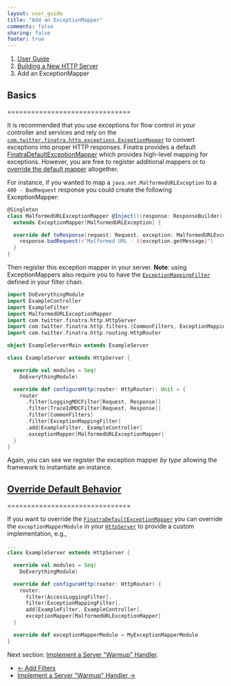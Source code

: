 ```yaml
---
layout: user_guide
title: "Add an ExceptionMapper"
comments: false
sharing: false
footer: true
---
```


<ol class="breadcrumb">
  <li><a href="/finatra/user-guide">User Guide</a></li>
  <li><a href="/finatra/user-guide/build-new-http-server">Building a New HTTP Server</a></li>
  <li class="active">Add an ExceptionMapper</li>
</ol>

## Basics
===============================

It is recommended that you use exceptions for flow control in your controller and services and rely on the [`com.twitter.finatra.http.exceptions.ExceptionMapper`](https://github.com/twitter/finatra/blob/develop/http/src/main/scala/com/twitter/finatra/http/exceptions/ExceptionMapper.scala) to convert exceptions into proper HTTP responses. Finatra provides a default [FinatraDefaultExceptionMapper](https://github.com/twitter/finatra/blob/develop/http/src/main/scala/com/twitter/finatra/http/internal/exceptions/FinatraDefaultExceptionMapper.scala) which provides high-level mapping for exceptions. However, you are free to register additional mappers or to [override the default mapper](#override-defaults) altogether.

For instance, if you wanted to map a `java.net.MalformedURLException` to a `400 - BadRequest` response you could create the following ExceptionMapper:

```scala
@Singleton
class MalformedURLExceptionMapper @Inject()(response: ResponseBuilder)
  extends ExceptionMapper[MalformedURLException] {

  override def toResponse(request: Request, exception: MalformedURLException): Response = {
    response.badRequest(s"Malformed URL - ${exception.getMessage}")
  }
}
```
<div></div>

Then register this exception mapper in your server. **Note**: using ExceptionMappers also require you to have the [`ExceptionMappingFilter`](https://github.com/twitter/finatra/blob/develop/http/src/main/scala/com/twitter/finatra/http/filters/ExceptionMappingFilter.scala) defined in your filter chain.

```scala
import DoEverythingModule
import ExampleController
import ExampleFilter
import MalformedURLExceptionMapper
import com.twitter.finatra.http.HttpServer
import com.twitter.finatra.http.filters.{CommonFilters, ExceptionMappingFilter, LoggingMDCFilter, TraceIdMDCFilter}
import com.twitter.finatra.http.routing.HttpRouter

object ExampleServerMain extends ExampleServer

class ExampleServer extends HttpServer {

  override val modules = Seq(
    DoEverythingModule)

  override def configureHttp(router: HttpRouter): Unit = {
    router
      .filter[LoggingMDCFilter[Request, Response]]
      .filter[TraceIdMDCFilter[Request, Response]]
      .filter[CommonFilters]
      .filter[ExceptionMappingFilter]
      .add[ExampleFilter, ExampleController]
      .exceptionMapper[MalformedURLExceptionMapper]
  }
}
```
<div></div>

Again, you can see we register the exception mapper *by type* allowing the framework to instantiate an instance.

## <a class="anchor" name="override-defaults" href="#override-defaults">Override Default Behavior</a>
===============================

If you want to override the [`FinatraDefaultExceptionMapper`](https://github.com/twitter/finatra/blob/develop/http/src/main/scala/com/twitter/finatra/http/internal/exceptions/FinatraDefaultExceptionMapper.scala) you can override the `exceptionMapperModule` in your [`HttpServer`](https://github.com/twitter/finatra/blob/develop/http/src/main/scala/com/twitter/finatra/http/HttpServer.scala#L67) to provide a custom implementation, e.g.,

```scala
...
class ExampleServer extends HttpServer {

  override val modules = Seq(
    DoEverythingModule)

  override def configureHttp(router: HttpRouter) {
    router.
      filter[AccessLoggingFilter].
      filter[ExceptionMappingFilter].
      add[ExampleFilter, ExampleController].
      exceptionMapper[MalformedURLExceptionMapper]
  }

  override def exceptionMapperModule = MyExceptionMapperModule
}
```
<div></div>

Next section: [Implement a Server "Warmup" Handler](/finatra/user-guide/build-new-http-server/warmup.html).

<nav>
  <ul class="pager">
    <li class="previous"><a href="/finatra/user-guide/build-new-http-server/filter.html"><span aria-hidden="true">&larr;</span>&nbsp;Add&nbsp;Filters</a></li>
    <li class="next"><a href="/finatra/user-guide/build-new-http-server/warmup.html">Implement&nbsp;a&nbsp;Server&nbsp;"Warmup"&nbsp;Handler&nbsp;<span aria-hidden="true">&rarr;</span></a></li>
  </ul>
</nav>
